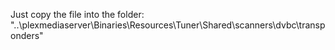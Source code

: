 Just copy the file into the folder:
"..\plexmediaserver\Binaries\Resources\Tuner\Shared\scanners\dvbc\transponders"